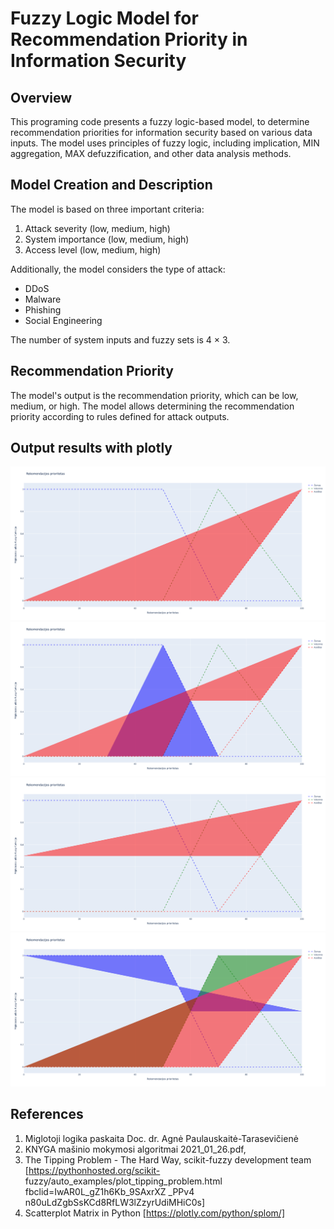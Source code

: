 # Fuzzy Logic Model for Recommendation Priority in Information Security

## Overview

This programing code presents a fuzzy logic-based model, to determine recommendation priorities for information security based on various data inputs. The model uses principles of fuzzy logic, including implication, MIN aggregation, MAX defuzzification, and other data analysis methods.

## Model Creation and Description

The model is based on three important criteria:

1. Attack severity (low, medium, high)
2. System importance (low, medium, high)
3. Access level (low, medium, high)

Additionally, the model considers the type of attack:

- DDoS
- Malware
- Phishing
- Social Engineering

The number of system inputs and fuzzy sets is 4 × 3.

## Recommendation Priority

The model's output is the recommendation priority, which can be low, medium, or high. The model allows determining the recommendation priority according to rules defined for attack outputs.

## Output results with plotly

![Informacinio saugumo modelis](https://github.com/airidas23/fuzzylogika/blob/master/newplot.png)
![Informacinio saugumo modelis](https://github.com/airidas23/fuzzylogika/blob/master/newplot%20(1).png)
![Informacinio saugumo modelis](https://github.com/airidas23/fuzzylogika/blob/master/newplot%20(2).png)
![Informacinio saugumo modelis](https://github.com/airidas23/fuzzylogika/blob/master/newplot%20(3).png)

## References 

1. Miglotoji logika paskaita Doc. dr. Agnė Paulauskaitė-Tarasevičienė
2. KNYGA mašinio mokymosi algoritmai 2021_01_26.pdf,
3. The Tipping Problem - The Hard Way, scikit-fuzzy development team [https://pythonhosted.org/scikit- fuzzy/auto_examples/plot_tipping_problem.html fbclid=IwAR0L_gZ1h6Kb_9SAxrXZ _PPv4 n80uLdZgbSsKCd8RfLW3lZzyrUdiMHiC0s]
4. Scatterplot Matrix in Python [https://plotly.com/python/splom/]


